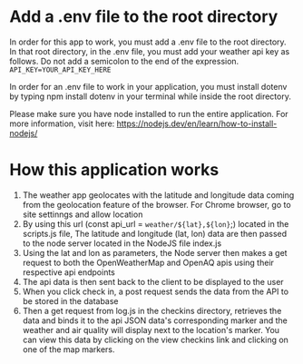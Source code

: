 # Add a .env file to the root directory
In order for this app to work, you must add a .env file to the root directory. In that root directory, in the .env file, you must add your weather api key as follows. Do not add a semicolon to the end of the expression.
`API_KEY=YOUR_API_KEY_HERE`

In order for an .env file to work in your application, you must install dotenv by typing npm install dotenv in your terminal while inside the root directory. 

Please make sure you have node installed to run the entire application. For more information, visit here: https://nodejs.dev/en/learn/how-to-install-nodejs/

# How this application works
1. The weather app geolocates with the latitude and longitude data coming from the geolocation feature of the browser. For Chrome browser, go to site settinngs and allow location
2. By using this url (const api_url = `weather/${lat},${lon}`;) located in the scripts.js file, The latitude and longitude (lat, lon) data are then passed to the node server located in the NodeJS file index.js 
3. Using the lat and lon as parameters, the Node server then makes a get request to both the OpenWeatherMap and OpenAQ apis using their respective api endpoints
4. The api data is then sent back to the client to be displayed to the user
5. When you click check in, a post request sends the data from the API to be stored in the database
6. Then a get request from log.js in the checkins directory, retrieves the data and binds it to the api JSON data's corresponding marker and the weather and air quality will display next to the location's marker. You can view this data by clicking on the view checkins link and clicking on one of the map markers. 


